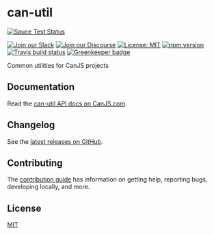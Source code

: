 # can-util
[![Sauce Test Status](https://saucelabs.com/browser-matrix/can-util.svg)](https://saucelabs.com/u/can-util)

[![Join our Slack](https://img.shields.io/badge/slack-join%20chat-611f69.svg)](https://www.bitovi.com/community/slack?utm_source=badge&utm_medium=badge&utm_campaign=pr-badge&utm_content=badge)
[![Join our Discourse](https://img.shields.io/discourse/https/forums.bitovi.com/posts.svg)](https://forums.bitovi.com/?utm_source=badge&utm_medium=badge&utm_campaign=pr-badge&utm_content=badge)
[![License: MIT](https://img.shields.io/badge/license-MIT-blue.svg)](https://github.com/canjs/can-util/blob/master/LICENSE)
[![npm version](https://badge.fury.io/js/can-util.svg)](https://www.npmjs.com/package/can-util)
[![Travis build status](https://travis-ci.org/canjs/can-util.svg?branch=master)](https://travis-ci.org/canjs/can-util)
[![Greenkeeper badge](https://badges.greenkeeper.io/canjs/can-util.svg)](https://greenkeeper.io/)

Common utilities for CanJS projects

## Documentation

Read the [can-util API docs on CanJS.com](https://canjs.com/doc/can-util.html).

## Changelog

See the [latest releases on GitHub](https://github.com/canjs/can-util/releases).

## Contributing

The [contribution guide](https://github.com/canjs/can-util/blob/master/CONTRIBUTING.md) has information on getting help, reporting bugs, developing locally, and more.

## License

[MIT](https://github.com/canjs/can-util/blob/master/LICENSE)

